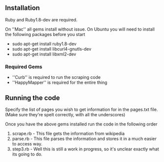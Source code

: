 ## Installation ##
Ruby and Ruby1.8-dev are required.

On ''Mac'' all gems install without issue.
On Ubuntu you will need to install the following packages before you start

*	sudo apt-get install ruby1.8-dev
*	sudo apt-get install libcurl4-gnutls-dev
*	sudo apt-get install libxml2-dev

### Required Gems ###

*	''Curb'' is required to run the scraping code
*	''HappyMapper'' is required for the entire thing


## Running the code ##

Specify the list of pages you wish to get information for in the pages.txt file. (Make sure they're spelt correctly, with all the underscores)

Once you have the above gems installed run the code in the following order

1.	scrape.rb - This file gets the information from wikipedia
2.	parse.rb - This file parses the information and stores it in a much easier to access way.
3.	step3.rb - Well this is still a work in progress, so it's unclear exactly what its going to do.